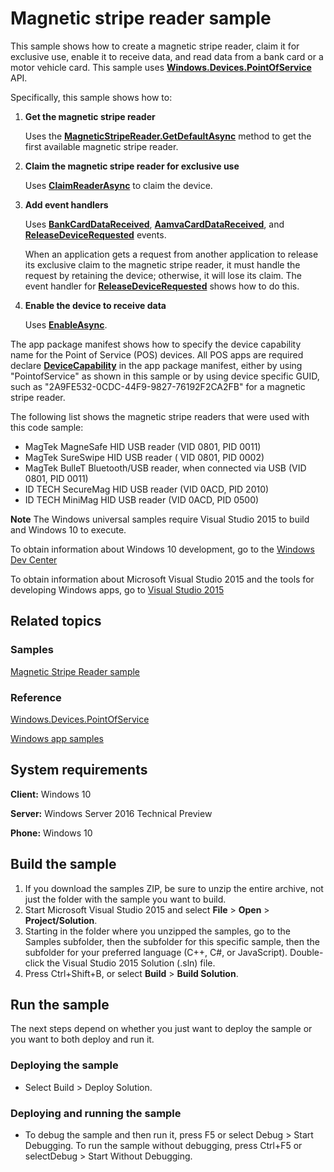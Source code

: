 <!---
  category: DevicesSensorsAndPower
  samplefwlink: http://go.microsoft.com/fwlink/p/?LinkId=620017
--->

# Magnetic stripe reader sample

This sample shows how to create a magnetic stripe reader, claim it for exclusive use, enable it to receive data, and read data from a bank card or a motor vehicle card. This sample uses [**Windows.Devices.PointOfService**](http://msdn.microsoft.com/library/windows/apps/dn298071) API.

Specifically, this sample shows how to:

1.  **Get the magnetic stripe reader**

    Uses the [**MagneticStripeReader.GetDefaultAsync**](http://msdn.microsoft.com/library/windows/apps/dn297987) method to get the first available magnetic stripe reader.

2.  **Claim the magnetic stripe reader for exclusive use**

    Uses [**ClaimReaderAsync**](http://msdn.microsoft.com/library/windows/apps/dn297979) to claim the device.

3.  **Add event handlers**

    Uses [**BankCardDataReceived**](http://msdn.microsoft.com/library/windows/apps/dn278599), [**AamvaCardDataReceived**](http://msdn.microsoft.com/library/windows/apps/dn278595), and [**ReleaseDeviceRequested**](http://msdn.microsoft.com/library/windows/apps/dn278626) events.

    When an application gets a request from another application to release its exclusive claim to the magnetic stripe reader, it must handle the request by retaining the device; otherwise, it will lose its claim. The event handler for [**ReleaseDeviceRequested**](http://msdn.microsoft.com/library/windows/apps/dn278626) shows how to do this.

4.  **Enable the device to receive data**

    Uses [**EnableAsync**](http://msdn.microsoft.com/library/windows/apps/dn278612).

The app package manifest shows how to specify the device capability name for the Point of Service (POS) devices. All POS apps are required declare [**DeviceCapability**](http://msdn.microsoft.com/library/windows/apps/br211430) in the app package manifest, either by using "PointofService" as shown in this sample or by using device specific GUID, such as "2A9FE532-0CDC-44F9-9827-76192F2CA2FB" for a magnetic stripe reader.

The following list shows the magnetic stripe readers that were used with this code sample:

-   MagTek MagneSafe HID USB reader (VID 0801, PID 0011)
-   MagTek SureSwipe HID USB reader ( VID 0801, PID 0002)
-   MagTek BulleT Bluetooth/USB reader, when connected via USB (VID 0801, PID 0011)
-   ID TECH SecureMag HID USB reader (VID 0ACD, PID 2010)
-   ID TECH MiniMag HID USB reader (VID 0ACD, PID 0500)

**Note** The Windows universal samples require Visual Studio 2015 to build and Windows 10 to execute.
 
To obtain information about Windows 10 development, go to the [Windows Dev Center](http://go.microsoft.com/fwlink/?LinkID=532421)

To obtain information about Microsoft Visual Studio 2015 and the tools for developing Windows apps, go to [Visual Studio 2015](http://go.microsoft.com/fwlink/?LinkID=532422)

## Related topics

### Samples

[Magnetic Stripe Reader sample](/Samples/MagneticStripeReader)

### Reference

[Windows.Devices.PointOfService](http://msdn.microsoft.com/library/windows/apps/dn298071)

[Windows app samples](http://go.microsoft.com/fwlink/p/?LinkID=227694)

## System requirements

**Client:** Windows 10

**Server:** Windows Server 2016 Technical Preview

**Phone:** Windows 10

## Build the sample

1. If you download the samples ZIP, be sure to unzip the entire archive, not just the folder with the sample you want to build. 
2. Start Microsoft Visual Studio 2015 and select **File** \> **Open** \> **Project/Solution**.
3. Starting in the folder where you unzipped the samples, go to the Samples subfolder, then the subfolder for this specific sample, then the subfolder for your preferred language (C++, C#, or JavaScript). Double-click the Visual Studio 2015 Solution (.sln) file.
4. Press Ctrl+Shift+B, or select **Build** \> **Build Solution**.

## Run the sample

The next steps depend on whether you just want to deploy the sample or you want to both deploy and run it.

### Deploying the sample

- Select Build > Deploy Solution. 

### Deploying and running the sample

- To debug the sample and then run it, press F5 or select Debug >  Start Debugging. To run the sample without debugging, press Ctrl+F5 or selectDebug > Start Without Debugging. 
